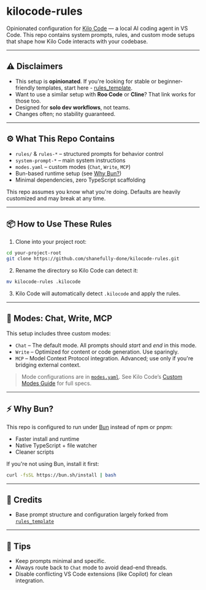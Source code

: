 # kilocode-rules

Opinionated configuration for [Kilo Code](https://kilocode.ai/) — a local AI coding agent in VS Code. This repo contains system prompts, rules, and custom mode setups that shape how Kilo Code interacts with your codebase.

---

## ⚠️ Disclaimers

* This setup is **opinionated**. If you're looking for stable or beginner-friendly templates, start here - [rules_template](https://github.com/Bhartendu-Kumar/rules_template).
* Want to use a similar setup with **Roo Code** or **Cline**? That link works for those too.
* Designed for **solo dev workflows**, not teams.
* Changes often; no stability guaranteed.

---

## ⚙️ What This Repo Contains

- `rules/` & `rules-*` – structured prompts for behavior control
- `system-prompt-*` – main system instructions
- `modes.yaml` – custom modes (`Chat`, `Write`, `MCP`)
- Bun-based runtime setup (see [Why Bun?](#why-bun))
- Minimal dependencies, zero TypeScript scaffolding

This repo assumes you know what you're doing. Defaults are heavily customized and may break at any time.

---

## 📦 How to Use These Rules

1. Clone into your project root:

```bash
cd your-project-root
git clone https://github.com/shanefully-done/kilocode-rules.git
````

2. Rename the directory so Kilo Code can detect it:

```bash
mv kilocode-rules .kilocode
```

3. Kilo Code will automatically detect `.kilocode` and apply the rules.

---

## 🧠 Modes: Chat, Write, MCP

This setup includes three custom modes:

* `Chat` – The default mode. All prompts should *start* and *end* in this mode.
* `Write` – Optimized for content or code generation. Use sparingly.
* `MCP` – Model Context Protocol integration. Advanced; use only if you're bridging external context.

> Mode configurations are in [`modes.yaml`](./modes.yaml).
> See Kilo Code’s [Custom Modes Guide](https://kilocode.ai/docs/features/custom-modes#custom-mode-configuration-json-format) for full specs.

---

## ⚡ Why Bun?

This repo is configured to run under [Bun](https://bun.sh/) instead of npm or pnpm:

* Faster install and runtime
* Native TypeScript + file watcher
* Cleaner scripts

If you're not using Bun, install it first:

```bash
curl -fsSL https://bun.sh/install | bash
```

---

## 🙏 Credits

* Base prompt structure and configuration largely forked from [`rules_template`](https://github.com/Bhartendu-Kumar/rules_template)

---

## 🧪 Tips

* Keep prompts minimal and specific.
* Always route back to `Chat` mode to avoid dead-end threads.
* Disable conflicting VS Code extensions (like Copilot) for clean integration.
